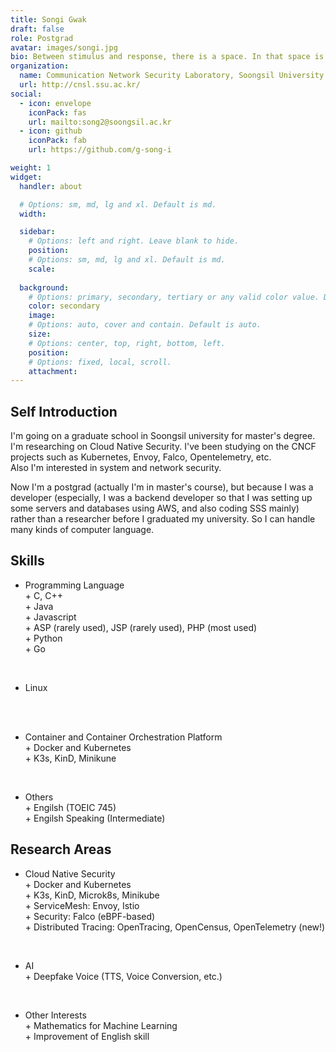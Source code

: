 ```yaml
---
title: Songi Gwak
draft: false
role: Postgrad
avatar: images/songi.jpg
bio: Between stimulus and response, there is a space. In that space is our power to choose our response. In our response lies our growth and our freedom. (VIKTOR FRANKL)
organization:
  name: Communication Network Security Laboratory, Soongsil University
  url: http://cnsl.ssu.ac.kr/
social:
  - icon: envelope
    iconPack: fas
    url: mailto:song2@soongsil.ac.kr
  - icon: github
    iconPack: fab
    url: https://github.com/g-song-i

weight: 1
widget:
  handler: about

  # Options: sm, md, lg and xl. Default is md.
  width:

  sidebar:
    # Options: left and right. Leave blank to hide.
    position:
    # Options: sm, md, lg and xl. Default is md.
    scale:
  
  background:
    # Options: primary, secondary, tertiary or any valid color value. Default is primary.
    color: secondary
    image:
    # Options: auto, cover and contain. Default is auto.
    size:
    # Options: center, top, right, bottom, left.
    position:
    # Options: fixed, local, scroll.
    attachment: 
---
```


## Self Introduction 

I'm going on a graduate school in Soongsil university for master's degree.  
I'm researching on Cloud Native Security. I've been studying on the CNCF projects such as Kubernetes, Envoy, Falco, Opentelemetry, etc.  
Also I'm interested in system and network security.

Now I'm a postgrad (actually I'm in master's course), but because I was a developer (especially, I was a backend developer so that I was setting up some servers and databases using AWS, and also coding SSS mainly) rather than a researcher before I graduated my university. So I can handle many kinds of computer language.

## Skills

- Programming Language  
  \+ C, C++  
  \+ Java  
  \+ Javascript  
  \+ ASP (rarely used), JSP (rarely used), PHP (most used)  
  \+ Python  
  \+ Go  
<br/>

- Linux
<br/>
<br/>

- Container and Container Orchestration Platform  
  \+ Docker and Kubernetes  
  \+ K3s, KinD, Minikune   
<br/>

- Others  
  \+ Engilsh (TOEIC 745)  
  \+ Engilsh Speaking (Intermediate)

## Research Areas

- Cloud Native Security  
  \+ Docker and Kubernetes  
  \+ K3s, KinD, Microk8s, Minikube  
  \+ ServiceMesh: Envoy, Istio  
  \+ Security: Falco (eBPF-based)  
  \+ Distributed Tracing: OpenTracing, OpenCensus, OpenTelemetry (new!)  
<br/>

- AI  
  \+ Deepfake Voice (TTS, Voice Conversion, etc.)  
<br/>

- Other Interests  
  \+ Mathematics for Machine Learning  
  \+ Improvement of English skill  